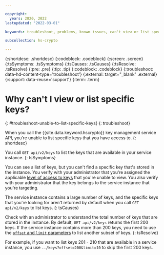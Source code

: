 ```yaml
---

copyright:
  years: 2020, 2022
lastupdated: "2022-03-01"

keywords: troubleshoot, problems, known issues, can't view or list specific keys

subcollection: hs-crypto

---
```


{:shortdesc: .shortdesc}
{:codeblock: .codeblock}
{:screen: .screen}
{:tsSymptoms: .tsSymptoms}
{:tsCauses: .tsCauses}
{:tsResolve: .tsResolve}
{:pre: .pre}
{:tip: .tip}
{:codeblock: .codeblock}
{:troubleshoot: data-hd-content-type='troubleshoot'}
{:external: target="_blank" .external}
{:support: data-reuse='support'}
{:term: .term}

# Why can't I view or list specific keys?
{: #troubleshoot-unable-to-list-specific-keys}
{: troubleshoot}

When you call the {{site.data.keyword.hscrypto}} key management service API, you're unable to list specific keys that you have access to.
{: shortdesc}

You call `GET api/v2/keys` to list the keys that are available in your service instance.
{: tsSymptoms}

You can see a list of keys, but you can't find a specific key that's stored in the instance. You verify with your administrator that you're assigned the applicable [level of access to keys](/docs/hs-crypto?topic=hs-crypto-grant-access-keys) that you're unable to view. You also verify with your administrator that the key belongs to the service instance that you're targeting.

The service instance contains a large number of keys, and the specific keys that you're looking for aren't returned by default when you call `GET api/v2/keys` to list keys.
{: tsCauses}

Check with an administrator to understand the total number of keys that are stored in the instance. By default, `GET api/v2/keys` returns the first 200 keys. If the service instance contains more than 200 keys, you need to use the [`offset` and `limit` parameters](/docs/hs-crypto?topic=hs-crypto-view-keys#retrieve-subset-keys-api) to list another subset of keys.
{: tsResolve}

For example, if you want to list keys 201 - 210 that are available in a service instance, you use `../keys?offset=200&limit=10` to skip the first 200 keys.
